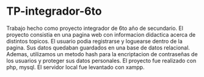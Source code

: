 # TP-integrador-6to
Trabajo hecho como proyecto integrador de 6to año de secundario.
El proyecto consistia en una pagina web con informacion didactica acerca de distintos topicos.
El usuario podia registrarse y loguearse dentro de la pagina. Sus datos quedaban guardados
en una base de datos relacional. Ademas, utilizamos un metodo hash para la encriptacion de contraseñas de los usuarios y proteger
sus datos personales. 
El proyecto fue realizado con php, mysql. El servidor local fue levantado con xampp.
